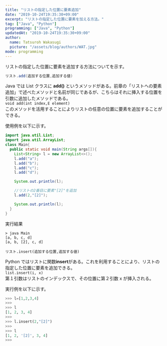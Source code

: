 ```yaml
---
title: "リストの指定した位置に要素追加"
date: "2019-10-24T19:35:30+09:00"
excerpt: "リストの指定した位置に要素を加える方法。"
tag: ["Java", "Python"]
programming: ["Java", "Python"]
updatedAt: "2019-10-24T19:35:30+09:00"
author:
  name: Tatsuroh Wakasugi
  picture: "/assets/blog/authors/WAT.jpg"
mode: programming
---
```


リストの指定した位置に要素を追加する方法についてを示す。

<div class="note_content_by_programming_language" id="note_content_Java">

```java
リスト.add(追加する位置,追加する値)
```

Java では List クラスに **add()** というメソッドがある。前章の「リストへの要素追加」で述べたメソッドと名前が同じであるが、こちらはそれに挿入する位置を引数に追加したメソッドである。  
`void add(int index,E element)`  
このメソッドを活用することによりリストの任意の位置に要素を追加することができる。

使用例を以下に示す。

```java
import java.util.List;
import java.util.ArrayList;
class Main{
  public static void main(String args[]){
    List<String> l = new ArrayList<>();
    l.add("a");
    l.add("b");
    l.add("c");
    l.add("d");

    System.out.println(l);

    //リストの2番目に要素"[2]"を追加
    l.add(2,"[2]");

    System.out.println(l);
  }
}
```

実行結果

```
> java Main
[a, b, c, d]
[a, b, [2], c, d]
```

</div>
<div class="note_content_by_programming_language" id="note_content_Python">

```pythonn
リスト.insert(追加する位置,追加する値)
```

Python ではリストに関数**insert**がある。これを利用することにより、リストの指定した位置に要素を追加できる。  
`list.insert(i, x)`  
第１引数はリストのインデックスで、その位置に第２引数 x が挿入される。

実行例を以下に示す。

```python
>>> l=[1,2,3,4]
>>>
>>> l
[1, 2, 3, 4]
>>>
>>> l.insert(2,"[2]")
>>>
>>> l
[1, 2, '[2]', 3, 4]
>>>
```

</div>
